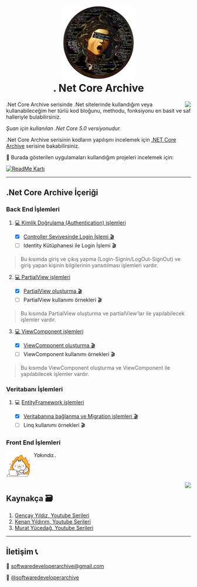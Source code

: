 <h1 align="center">
  <br>
  <a href="https://github.com/zeynepaslierhan/.NetCoreArchive"><img src="https://github.com/zeynepaslierhan/.NetCoreArchive/blob/main/img/Readme/Logo.png" alt="SoftwareDeveloperArchive" width="200"></a>
  <br>
  . Net Core Archive
  <br>
</h1>

<img src="https://github.com/zeynepaslierhan/.NetCoreArchive/blob/main/img/Readme/Giri%C5%9F.gif" align="right">

.Net Core Archive serisinde .Net sitelerinde kullandığım veya kullanabileceğim her türlü kod bloğunu, methodu, fonksiyonu en basit ve saf halleriyle bulabilirsiniz. 

*Şuan için kullanılan .Net Core 5.0 versiyonudur.*

.Net Core Archive serisinin kodların yapılışını incelemek için [.NET Core Archive](https://www.youtube.com/watch?v=cPpfsINyRCs&list=PLjMBQHLzNCzZ7nADOe8ZYej602FbID13M) serisine bakabilirsiniz.

 :dizzy: Burada gösterilen uygulamaları kullandığım projeleri incelemek için:

[![ReadMe Kartı](https://github-readme-stats.vercel.app/api/pin/?username=zeynepaslierhan&repo=.NetCorePractices)](https://github.com/zeynepaslierhan/.NetCorePractices)



---

## .Net Core Archive İçeriği

### Back End İşlemleri

1.  [ :computer: Kimlik Doğrulama (Authentication) işlemleri](https://github.com/zeynepaslierhan/.NetCoreArchive/tree/main/Authentication)

	- [x]  [Controller Seviyesinde Login İşlemi :clapper:](https://github.com/zeynepaslierhan/.NetCoreArchive/tree/main/Authentication/LoginController)
	- [ ] Identity Kütüphanesi ile Login İşlemi :clapper: 

  > Bu kısımda giriş ve çıkış yapma (Login-Signin/LogOut-SignOut) ve giriş yapan kişinin bilgilerinin yansıtılması işlemleri vardır.

2. [ :computer: PartialView işlemleri](https://github.com/zeynepaslierhan/.NetCoreArchive/tree/main/PartialViews/PartialViewPractices)

	 - [x] [PartialView oluşturma :clapper:](https://www.youtube.com/watch?v=XGUQSzAj4DE&list=PLjMBQHLzNCzZ7nADOe8ZYej602FbID13M&index=2&ab_channel=SoftwareDeveloperArchive)
	 - [ ] PartialView kullanımı örnekleri :clapper:
	
  > Bu kısımda PartialView oluşturma ve partialView'lar ile yapılabilecek işlemler vardır. 

3. [ :computer: ViewComponent işlemleri](https://github.com/zeynepaslierhan/.NetCoreArchive/tree/main/ViewComponents/ViewComponentPractices)

	 - [x] [ViewComponent oluşturma :clapper: ](https://www.youtube.com/watch?v=t5fEB9ulkEw&list=PLjMBQHLzNCzZ7nADOe8ZYej602FbID13M&ab_channel=SoftwareDeveloperArchive)
	 - [ ] ViewComponent kullanımı örnekleri :clapper:
	
  > Bu kısımda ViewComponent oluşturma ve ViewComponent ile yapılabilecek işlemler vardır.

### Veritabanı İşlemleri

1. :computer: [EntityFramework işlemleri](https://github.com/zeynepaslierhan/.NetCoreArchive/tree/main/EntityFrameworkPractices/EntityFrameworkPractices1)
	
	 - [x] [Veritabanına bağlanma ve Migration işlemleri :clapper: ](https://www.youtube.com/watch?v=cPpfsINyRCs&list=PLjMBQHLzNCzZ7nADOe8ZYej602FbID13M&index=3)
	 - [ ] Linq kullanımı örnekleri :clapper:

### Front End İşlemleri

<img src="https://github.com/zeynepaslierhan/.NetCoreArchive/blob/main/img/Readme/exploding-head-laptop-computers.gif" align="left" height="75">

*Yakında..* 

</br>
</br>
</br>

<img src="https://github.com/zeynepaslierhan/.NetCoreArchive/blob/main/img/Readme/Kaynak%C3%A7a.gif" align="right">

## Kaynakça :card_file_box:

1. [Gençay Yıldız, Youtube Serileri](https://www.youtube.com/playlist?list=PLQVXoXFVVtp33KHoTkWklAo72l5bcjPVL)
2. [Kenan Yıldırım, Youtube Serileri](https://www.youtube.com/watch?v=-Fgpo2HvGIE&list=PLpiXyP9d3U1pUCEi8-S2pXzQchNuqJ3Kp)
3. [Murat Yücedağ, Youtube Serileri](https://www.youtube.com/playlist?list=PLKnjBHu2xXNNkinaVhPqPZG0ubaLN63ci)


---
## İletişim :telephone_receiver:

:e-mail:  softwaredeveloperarchive@gmail.com

:iphone: [@softwaredeveloperarchive](https://www.instagram.com/softwaredeveloperarchive/)


